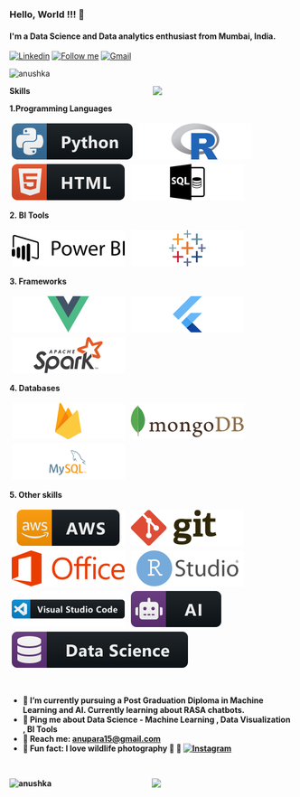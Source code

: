 ### Hello, World !!! 👋

#### I'm a Data Science and Data analytics enthusiast from Mumbai, India.

[![Linkedin](https://img.shields.io/badge/-LinkedIn-blue?style=flat&logo=Linkedin&logoColor=white)](www.linkedin.com/in/anushkaparadkar)
[<img src="https://img.shields.io/github/followers/anushkaparadkar?label=follow&style=social" height="22" title="Follow me" />](https://github.com/anushkaparadkar)
[![Gmail](https://img.shields.io/badge/-Gmail-c14438?style=flat&logo=Gmail&logoColor=white)](mailto:anupara15@gmail.com)

<p align="left"> <img src="https://komarev.com/ghpvc/?username=anushkaparadkar" alt="anushka" /> </p>
<img align= "right" width= "250" src= "https://pa1.narvii.com/6580/8098c6e9207376889eeb0532d9f5a0723c4d73f5_hq.gif"/>
 <b>Skills<b> <br>

<b> 1.Programming Languages <b> <br>

<p>
 
  <img src="https://github.com/anushkaparadkar/anushkaparadkar/blob/master/Assets/python.svg" alt="python" style="vertical-align:top; margin:4px">
  <img src="https://github.com/anushkaparadkar/anushkaparadkar/blob/master/Assets/r-logo-svg-4.svg" alt="R" style="vertical-align:top; margin:4px">
  <img src="https://github.com/anushkaparadkar/anushkaparadkar/blob/master/Assets/html.svg" alt="html" style="vertical-align:top; margin:4px">
  <img src="https://github.com/anushkaparadkar/anushkaparadkar/blob/master/Assets/sql.svg" alt="sql" style="vertical-align:top; margin:4px">

 </p>

<b>2. BI Tools <b> <br>

<p>
<img src="https://github.com/anushkaparadkar/anushkaparadkar/blob/master/Assets/powerbi.svg" alt="powerbi" style="vertical-align:top; margin:4px">
<img src="https://github.com/anushkaparadkar/anushkaparadkar/blob/master/Assets/tableau.svg" alt="Tableau" style="vertical-align:top; margin:4px">
</p>

<b>3. Frameworks <b> <br>

<p>
<img src="https://github.com/anushkaparadkar/anushkaparadkar/blob/master/Assets/vue-js-1.svg" alt="vuejs" style="vertical-align:top; margin:4px">
<img src="https://github.com/anushkaparadkar/anushkaparadkar/blob/master/Assets/flutter.svg" alt="flutter" style="vertical-align:top; margin:4px">
<img src="https://github.com/anushkaparadkar/anushkaparadkar/blob/master/Assets/apache-spark-5.svg" alt="spark" style="vertical-align:top; margin:4px">
</p>

<b>4. Databases <b> <br>

<p> 
 <img src="https://github.com/anushkaparadkar/anushkaparadkar/blob/master/Assets/firebase-1.svg" alt="firebase" style="vertical-align:top; margin:4px">
  <img src="https://github.com/anushkaparadkar/anushkaparadkar/blob/master/Assets/mongodb.svg" alt="mongodb" style="vertical-align:top; margin:4px">
  <img src="https://github.com/anushkaparadkar/anushkaparadkar/blob/master/Assets/mysql.svg" alt="mysql" style="vertical-align:top; margin:4px">
</p>

<b>5. Other skills <b> <br>

<p> 
 <img src="https://github.com/anushkaparadkar/anushkaparadkar/blob/master/Assets/aws.svg" alt="aws" style="vertical-align:top; margin:4px">
  <img src="https://github.com/anushkaparadkar/anushkaparadkar/blob/master/Assets/git.svg" alt="git" style="vertical-align:top; margin:4px">
  <img src="https://github.com/anushkaparadkar/anushkaparadkar/blob/master/Assets/microsoft-office-2013.svg" alt="msoffice" style="vertical-align:top; margin:4px">
  <img src="https://github.com/anushkaparadkar/anushkaparadkar/blob/master/Assets/rstudio-seeklogo.com.svg" alt="rstudio" style="vertical-align:top; margin:4px">
  <img src="https://github.com/anushkaparadkar/anushkaparadkar/blob/master/Assets/visualstudio_code.svg" alt="vscode" style="vertical-align:top; margin:4px">
  <img src="https://github.com/anushkaparadkar/anushkaparadkar/blob/master/Assets/ai.svg" alt="ai" style="vertical-align:top; margin:4px">
   <img src="https://github.com/anushkaparadkar/anushkaparadkar/blob/master/Assets/datascience.svg" alt="datascience" style="vertical-align:top; margin:4px">
</p>

<br>

- 🌱 I’m currently pursuing a Post Graduation Diploma in Machine Learning and AI. Currently learning about RASA chatbots.
- 💬 Ping me about Data Science - Machine Learning , Data Visualization , BI Tools
- 📧 Reach me: [anupara15@gmail.com](mailto:anupara15@gmail.com)
- 🌟 Fun fact: I love wildlife photography 📸 🐯 [![Instagram](https://img.shields.io/badge/-Instagram-c13584?style=flat&labelColor=c13584&logo=instagram&logoColor=white)](https://www.instagram.com/into_the__wilderness_/)

<br>

<p align = 'left' ><img width = " 40%" align="left" src="https://github-readme-stats.vercel.app/api/top-langs/?username=anushkaparadkar&layout=compact" alt="anushka" /></p>
<p > <img width="50%" align="right" src="https://github-readme-stats.vercel.app/api?username=anushkaparadkar&show_icons=true&hide_border=true"/> </p>
